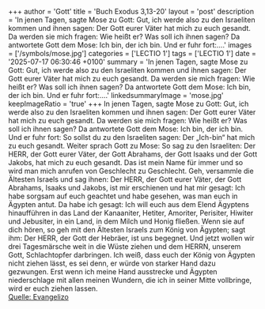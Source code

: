 +++
author = 'Gott'
title = 'Buch Exodus 3,13-20'
layout = 'post'
description = 'In jenen Tagen, sagte Mose zu Gott: Gut, ich werde also zu den Israeliten kommen und ihnen sagen: Der Gott eurer Väter hat mich zu euch gesandt. Da werden sie mich fragen: Wie heißt er? Was soll ich ihnen sagen? Da antwortete Gott dem Mose: Ich bin, der ich bin. Und er fuhr fort:....'
images = ['/symbols/mose.jpg']
categories = ['LECTIO 1']
tags = ['LECTIO 1']
date = '2025-07-17 06:30:46 +0100'
summary = 'In jenen Tagen, sagte Mose zu Gott: Gut, ich werde also zu den Israeliten kommen und ihnen sagen: Der Gott eurer Väter hat mich zu euch gesandt. Da werden sie mich fragen: Wie heißt er? Was soll ich ihnen sagen? Da antwortete Gott dem Mose: Ich bin, der ich bin. Und er fuhr fort:....'
linkedsummaryImage = 'mose.jpg'
keepImageRatio = 'true'
+++
In jenen Tagen, sagte Mose zu Gott: Gut, ich werde also zu den Israeliten kommen und ihnen sagen: Der Gott eurer Väter hat mich zu euch gesandt. Da werden sie mich fragen: Wie heißt er? Was soll ich ihnen sagen?
Da antwortete Gott dem Mose: Ich bin, der ich bin. Und er fuhr fort: So sollst du zu den Israeliten sagen: Der „Ich-bin“ hat mich zu euch gesandt.<!--more-->
Weiter sprach Gott zu Mose: So sag zu den Israeliten: Der HERR, der Gott eurer Väter, der Gott Abrahams, der Gott Isaaks und der Gott Jakobs, hat mich zu euch gesandt. Das ist mein Name für immer und so wird man mich anrufen von Geschlecht zu Geschlecht.
Geh, versammle die Ältesten Israels und sag ihnen: Der HERR, der Gott eurer Väter, der Gott Abrahams, Isaaks und Jakobs, ist mir erschienen und hat mir gesagt: Ich habe sorgsam auf euch geachtet und habe gesehen, was man euch in Ägypten antut.
Da habe ich gesagt: Ich will euch aus dem Elend Ägyptens hinaufführen in das Land der Kanaaniter, Hetiter, Amoriter, Perisiter, Hiwiter und Jebusiter, in ein Land, in dem Milch und Honig fließen.
Wenn sie auf dich hören, so geh mit den Ältesten Israels zum König von Ägypten; sagt ihm: Der HERR, der Gott der Hebräer, ist uns begegnet. Und jetzt wollen wir drei Tagesmärsche weit in die Wüste ziehen und dem HERRN, unserem Gott, Schlachtopfer darbringen.
Ich weiß, dass euch der König von Ägypten nicht ziehen lässt, es sei denn, er würde von starker Hand dazu gezwungen.
Erst wenn ich meine Hand ausstrecke und Ägypten niederschlage mit allen meinen Wundern, die ich in seiner Mitte vollbringe, wird er euch ziehen lassen.<br> [Quelle: Evangelizo](https://evangeliumtagfuertag.org/DE/gospel)